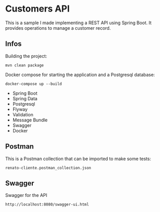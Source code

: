 # Customers API

This is a sample I made implementing a REST API using Spring Boot. It provides operations to manage a customer record.

## Infos

Building the project:

~~~
mvn clean package
~~~

Docker compose for starting the application and a Postgresql database:

~~~
docker-compose up --build
~~~

- Spring Boot
- Spring Data
- Postgresql
- Flyway
- Validation
- Message Bundle
- Swagger
- Docker

## Postman

This is a Postman collection that can be imported to make some tests:

~~~
renato-cliente.postman_collection.json
~~~

## Swagger

Swagger for the API

~~~
http://localhost:8080/swagger-ui.html
~~~

